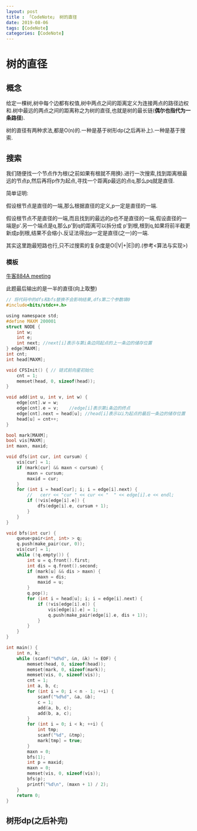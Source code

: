 ```yaml
---
layout: post
title : 「CodeNote」 树的直径
date: 2019-08-06
tags: [CodeNote]
categories: [CodeNote]
---
```

# 树的直径

## 概念

给定一棵树,树中每个边都有权值,树中两点之间的距离定义为连接两点的路径边权和.树中最远的两点之间的距离称之为树的直径,也就是树的最长链(**偶尔也指代为一条路径**). 

树的直径有两种求法,都是O(n)的.一种是基于树形dp(之后再补上).一种是基于搜索.

## 搜索

我们随便找一个节点作为根(之前如果有根就不用换).进行一次搜索,找到距离根最远的节点p,然后再将p作为起点,寻找一个距离p最远的点q,那么pq就是直径.

简单证明:

假设根节点是直径的一端,那么根据直径的定义,p一定是直径的一端.

假设根节点不是直径的一端,而且找到的最远的p也不是直径的一端,假设直径的一端是p'.另一个端点是q,那么p'到q的距离可以拆分成 p'到根,根到q,如果将前半截更新成p到根,结果不会缩小.反证法得出p一定是直径(之一)的一端.

其实这里跑最短路也行,只不过搜索的复杂度是O(|V|+|E|)的.(参考<算法与实现>)

### 模板

[牛客884A meeting](https://ac.nowcoder.com/acm/contest/884/A)

此题最后输出的是一半的直径(向上取整)

```c
// 将代码中的dfs和bfs替换不会影响结果,dfs第二个参数填0
#include<bits/stdc++.h>

using namespace std;
#define MAXM 200001
struct NODE {
    int w;
    int e;
    int next; //next[i]表示与第i条边同起点的上一条边的储存位置
} edge[MAXM];
int cnt;
int head[MAXM];

void CFSInit() { // 链式前向星初始化
    cnt = 1;
    memset(head, 0, sizeof(head));
}

void add(int u, int v, int w) {
    edge[cnt].w = w;
    edge[cnt].e = v;    //edge[i]表示第i条边的终点
    edge[cnt].next = head[u]; //head[i]表示以i为起点的最后一条边的储存位置
    head[u] = cnt++;
}

bool mark[MAXM];
bool vis[MAXM];
int maxn, maxid;

void dfs(int cur, int cursum) {
    vis[cur] = 1;
    if (mark[cur] && maxn < cursum) {
        maxn = cursum;
        maxid = cur;
    }
    for (int i = head[cur]; i; i = edge[i].next) {
        //   cerr << "cur " << cur << "  " << edge[i].e << endl;
        if (!vis[edge[i].e]) {
            dfs(edge[i].e, cursum + 1);
        }
    }
}

void bfs(int cur) {
    queue<pair<int, int> > q;
    q.push(make_pair(cur, 0));
    vis[cur] = 1;
    while (!q.empty()) {
        int u = q.front().first;
        int dis = q.front().second;
        if (mark[u] && dis > maxn) {
            maxn = dis;
            maxid = u;
        }
        q.pop();
        for (int i = head[u]; i; i = edge[i].next) {
            if (!vis[edge[i].e]) {
                vis[edge[i].e] = 1;
                q.push(make_pair(edge[i].e, dis + 1));
            }
        }
    }
}

int main() {
    int n, k;
    while (scanf("%d%d", &n, &k) != EOF) {
        memset(head, 0, sizeof(head));
        memset(mark, 0, sizeof(mark));
        memset(vis, 0, sizeof(vis));
        cnt = 1;
        int a, b, c;
        for (int i = 0; i < n - 1; ++i) {
            scanf("%d%d", &a, &b);
            c = 1;
            add(a, b, c);
            add(b, a, c);
        }
        for (int i = 0; i < k; ++i) {
            int tmp;
            scanf("%d", &tmp);
            mark[tmp] = true;
        }
        maxn = 0;
        bfs(1);
        int p = maxid;
        maxn = 0;
        memset(vis, 0, sizeof(vis));
        bfs(p);
        printf("%d\n", (maxn + 1) / 2);
    }
    return 0;
}
```





## 树形dp(之后补完)

